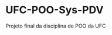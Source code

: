 # UFC-POO-Sys-PDV
Projeto final da disciplina de POO da UFC

[](https://github.com/CristianoMends/UFC-POO-Sys-PDV/blob/main/DOCS/uml.png)


